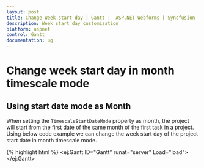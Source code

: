 ```yaml
---
layout: post
title: Change-Week-start-day | Gantt |  ASP.NET Webforms | Syncfusion
description: Week start day customization
platform: aspnet
control: Gantt
documentation: ug
---
```


# Change week start day in month timescale mode

## Using start date mode as Month

When setting the `TimescaleStartDateMode` property as month, the project will start from the first date of the same month of the first task in a project. Using below code example we can change the week start day of the project start date in month timescale mode.

{% highlight html %}
<ej:Gantt ID="Gantt" runat="server" Load="load">
     <scheduleheadersettings ScheduleHeaderType="Month" 
	 TimescaleStartDateMode="Month" 
	 MonthHeaderFormat="MMM yyyy" 
	 WeekHeaderFormat="M/dd" 
	 WeekStartDay="1"/>
</ej:Gantt>
<script type="text/javascript">
    function load(args) {         
        this._enableMonthStart = false;
        }
<script>
{% endhighlight %}

![](/js/Gantt/How-to/Change-Weekstart-Day-images/image-1.png)

## Using start date mode as Year

When setting the `TimescaleStartDateMode` property as Year, the project will start from the first date of the same year to which the first task in a project starts. Using below code example we can change the week start day of the project start date in year timescale mode.

{% highlight html %}
<ej:Gantt ID="Gantt" runat="server" Load="load">
     <scheduleheadersettings ScheduleHeaderType="Month" 
	 TimescaleStartDateMode="Year" 	 
	 WeekHeaderFormat="M/dd" 
	 WeekStartDay="1"/>
</ej:Gantt>
<script type="text/javascript">
    function load(args) {         
        this._enableMonthStart = false;
        }
<script>
{% endhighlight %}
![](/js/Gantt/How-to/Change-Weekstart-Day-images/image-2.png)

By default _enableMonthStart property will be true. Week header in month schedule mode will be rendered with month/year start day. To customize the week start day in month mode we need to set _enableMonthStart as false.
